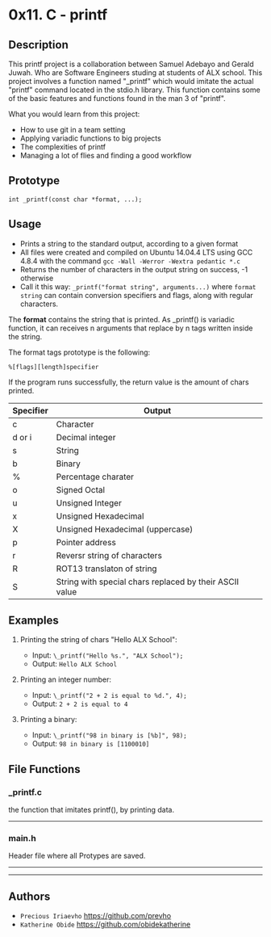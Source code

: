 # 0x11. C - printf

## Description

This printf project is a collaboration between Samuel Adebayo and Gerald Juwah. Who are Software Engineers studing at students of ALX school. This project involves a function named "\_printf" which would imitate the actual "printf" command located in the stdio.h library. This function contains some of the basic features and functions found in the man 3 of "printf".

What you would learn from this project:

- How to use git in a team setting
- Applying variadic functions to big projects
- The complexities of printf
- Managing a lot of flies and finding a good workflow

## Prototype

    int _printf(const char *format, ...);

## Usage

- Prints a string to the standard output, according to a given format
- All files were created and compiled on Ubuntu 14.04.4 LTS using GCC 4.8.4 with the command `gcc -Wall -Werror -Wextra pedantic *.c`
- Returns the number of characters in the output string on success, -1 otherwise
- Call it this way: `_printf("format string", arguments...)` where `format string` can contain conversion specifiers and flags, along with regular characters.

The **format** contains the string that is printed. As \_printf() is variadic function, it can receives n arguments that replace by n tags written inside the string.

The format tags prototype is the following:

    %[flags][length]specifier

If the program runs successfully, the return value is the amount of chars printed.

| Specifier | Output              |
| --------- | ------------------- |
| c         | Character           |
| d or i    | Decimal integer     |
| s         | String              |
| b         | Binary              |
| %         | Percentage charater |
| o         | Signed Octal        |
| u         | Unsigned Integer    |
| x         | Unsigned Hexadecimal|
| X         | Unsigned Hexadecimal (uppercase) |
| p         | Pointer address     |
| r         | Reversr string of characters |
| R         | ROT13 translaton of string |
| S         | String with special chars replaced by their ASCII value |

## Examples

1. Printing the string of chars "Hello ALX School":

   - Input: `\_printf("Hello %s.", "ALX School");`
   - Output: `Hello ALX School`

2. Printing an integer number:

   - Input: `\_printf("2 + 2 is equal to %d.", 4);`
   - Output: `2 + 2 is equal to 4`

3. Printing a binary:

   - Input: `\_printf("98 in binary is [%b]", 98);`
   - Output: `98 in binary is [1100010]`

## File Functions

### \_printf.c

the function that imitates printf(), by printing data.

---

### main.h

Header file where all Protypes are saved.

---


---

## Authors

- `Precious Iriaevho` https://github.com/prevho
- `Katherine Obide` https://github.com/obidekatherine
